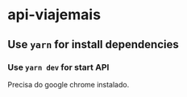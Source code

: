 # api-viajemais

## Use `yarn` for install dependencies

### Use `yarn dev` for start API

Precisa do google chrome instalado.